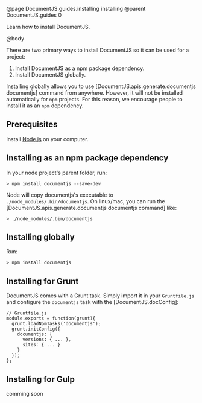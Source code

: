 @page DocumentJS.guides.installing installing
@parent DocumentJS.guides 0

Learn how to install DocumentJS.

@body

There are two primary ways to install DocumentJS so it can be used for a project:

1. Install DocumentJS as a npm package dependency.
1. Install DocumentJS globally.


Installing globally allows you to use [DocumentJS.apis.generate.documentjs documentjs] command
from anywhere. However, it will not be installed 
automatically for `npm` projects. For this reason, we encourage people to install it as
an `npm` dependency.

## Prerequisites

Install [Node.js](http://nodejs.org/) on your computer.

## Installing as an npm package dependency

In your node project's parent folder, run:

    > npm install documentjs --save-dev

Node will copy documentjs's executable to `./node_modules/.bin/documentjs`. On linux/mac, you
can run the [DocumentJS.apis.generate.documentjs documentjs command] like:

    > ./node_modules/.bin/documentjs


## Installing globally

Run:

    > npm install documentjs



## Installing for Grunt

DocumentJS comes with a Grunt task. Simply import it in your `Gruntfile.js` and
configure the `documentjs` task with the [DocumentJS.docConfig]:

    // Gruntfile.js
    module.exports = function(grunt){
      grunt.loadNpmTasks('documentjs');
      grunt.initConfig({
        documentjs: {
          versions: { ... },
          sites: { ... }
        }
      });
    };


## Installing for Gulp

comming soon